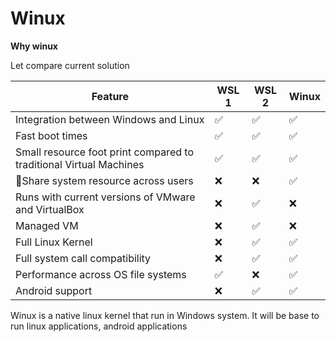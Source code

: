 # Winux

**Why winux**

Let compare current solution

| Feature | WSL 1 | WSL 2 | Winux |
| ------- | ----- | ----- | ----- |
|Integration between Windows and Linux|✅|✅|✅|
|Fast boot times|✅|✅|✅|
|Small resource foot print compared to traditional Virtual Machines|✅|✅|✅|
|Share system resource across users|❌|❌|✅|
|Runs with current versions of VMware and VirtualBox|❌|✅|❌|
|Managed VM|❌|✅|❌|
|Full Linux Kernel|❌|✅|✅|
|Full system call compatibility|❌|✅|✅|
|Performance across OS file systems|✅|❌|✅|
|Android support|❌|✅|✅|

Winux is a native linux kernel that run in Windows system. It will be base to run linux applications, android applications

